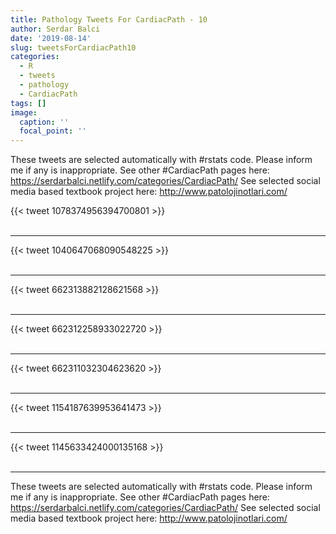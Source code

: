 ```yaml
---
title: Pathology Tweets For CardiacPath - 10
author: Serdar Balci
date: '2019-08-14'
slug: tweetsForCardiacPath10
categories:
  - R
  - tweets
  - pathology
  - CardiacPath
tags: []
image:
  caption: ''
  focal_point: ''
---
```



These tweets are selected automatically with #rstats code. Please inform me if any is inappropriate.
See other #CardiacPath pages here: https://serdarbalci.netlify.com/categories/CardiacPath/ 
See selected social media based textbook project here: http://www.patolojinotlari.com/

{{< tweet 1078374956394700801 >}}
<br>
<br>
<hr>
{{< tweet 1040647068090548225 >}}
<br>
<br>
<hr>
{{< tweet 662313882128621568 >}}
<br>
<br>
<hr>
{{< tweet 662312258933022720 >}}
<br>
<br>
<hr>
{{< tweet 662311032304623620 >}}
<br>
<br>
<hr>
{{< tweet 1154187639953641473 >}}
<br>
<br>
<hr>
{{< tweet 1145633424000135168 >}}
<br>
<br>
<hr>


These tweets are selected automatically with #rstats code. Please inform me if any is inappropriate.
See other #CardiacPath pages here: https://serdarbalci.netlify.com/categories/CardiacPath/ 
See selected social media based textbook project here: http://www.patolojinotlari.com/
